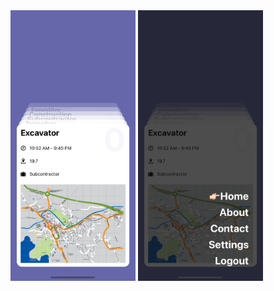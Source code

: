 <div>
    <img src='./assets/img/1.png' width='200px'/>
    <img src='./assets/img/2.png' width='200px'/>
</div>